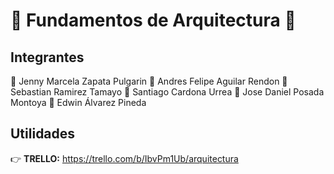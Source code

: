# :eyes: Fundamentos de Arquitectura :eyes: 

## Integrantes
:woman: Jenny Marcela Zapata Pulgarin
:man: Andres Felipe Aguilar Rendon
:man: Sebastian Ramirez Tamayo 
:man: Santiago Cardona Urrea
:man: Jose Daniel Posada Montoya
:man: Edwin Álvarez Pineda

## Utilidades
:point_right: **TRELLO:**  https://trello.com/b/IbvPm1Ub/arquitectura
